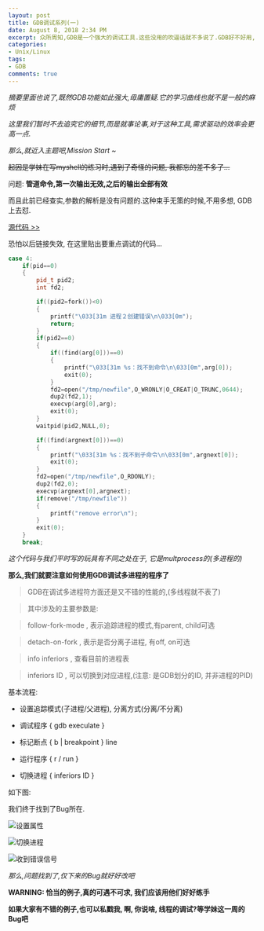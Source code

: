 ```yaml
---
layout: post
title: GDB调试系列(一)
date: August 8, 2018 2:34 PM
excerpt: 众所周知,GDB是一个强大的调试工具.这些没用的吹逼话就不多说了.GDB好不好用,谁用了谁知道,不过好的Bug真的是可遇不可求.每一个Bug都是上辈子的缘分, 呸, 胡侃罢了..
categories:
- Unix/Linux
tags:
- GDB
comments: true
---
```


*摘要里面也说了,既然GDB功能如此强大,毋庸置疑.它的学习曲线也就不是一般的麻烦*

*这里我们暂时不去追究它的细节,而是就事论事,对于这种工具,需求驱动的效率会更高一点.*

*那么,就近入主题吧,Mission Start ~*

~~起因是学妹在写myshell的练习时,遇到了奇怪的问题, 我都忘的差不多了...~~

问题: **管道命令,第一次输出无效,之后的输出全部有效**

而且此前已经查实,参数的解析是没有问题的.这种束手无策的时候,不用多想, GDB上去怼.

[源代码 >>](https://github.com/XiyouLinuxGroup-2018-Summer/TeamD/blob/master/Code/%E8%B5%96%E9%91%AB/%E6%97%A5%E5%B8%B8%E7%BB%83%E4%B9%A0/%E8%BF%9B%E7%A8%8B%E6%8E%A7%E5%88%B6/6.c)

恐怕以后链接失效, 在这里贴出要重点调试的代码...

```cpp
case 4:
	if(pid==0)
	{
		pid_t pid2;
		int fd2;

		if((pid2=fork())<0)
		{
			printf("\033[31m 进程２创建错误\n\033[0m");
			return;
		}
		if(pid2==0)
		{
			if((find(arg[0]))==0)
			{
				printf("\033[31m %s：找不到命令\n\033[0m",arg[0]);
				exit(0);
			}
			fd2=open("/tmp/newfile",O_WRONLY|O_CREAT|O_TRUNC,0644);
			dup2(fd2,1);
			execvp(arg[0],arg);
			exit(0);
		}
		waitpid(pid2,NULL,0);

		if((find(argnext[0]))==0)
		{
			printf("\033[31m %s：找不到子命令\n\033[0m",argnext[0]);
			exit(0);
		}
		fd2=open("/tmp/newfile",O_RDONLY);
		dup2(fd2,0);
		execvp(argnext[0],argnext);
		if(remove("/tmp/newfile"))
		{
			printf("remove error\n");
		}
		exit(0);
	}
	break;
```

*这个代码与我们平时写的玩具有不同之处在于, 它是multprocess的(多进程的)*

**那么,我们就要注意如何使用GDB调试多进程的程序了**

> GDB在调试多进程符方面还是又不错的性能的,(多线程就不表了)

> 其中涉及的主要参数是:

> follow-fork-mode , 表示追踪进程的模式,有parent, child可选

> detach-on-fork , 表示是否分离子进程, 有off, on可选

> info inferiors , 查看目前的进程表

> inferiors ID , 可以切换到对应进程,(注意: 是GDB划分的ID, 并非进程的PID)

基本流程:

- 设置追踪模式(子进程/父进程), 分离方式(分离/不分离)

- 调试程序 { gdb execulate }

- 标记断点 { b | breakpoint } line

- 运行程序 { r / run }

- 切换进程 { inferiors ID }

如下图:

我们终于找到了Bug所在.

![设置属性](http://p8pmsq2a4.bkt.clouddn.com/gdb_multprocess1.jpg)

![切换进程](http://p8pmsq2a4.bkt.clouddn.com/gdb_multprocess2.jpg)

![收到错误信号](http://p8pmsq2a4.bkt.clouddn.com/gdb_multprocess3.jpg)

*那么,问题找到了,仅下来的Bug就好好改吧*

**WARNING: 恰当的例子,真的可遇不可求, 我们应该用他们好好练手** 

**如果大家有不错的例子,也可以私戳我, 啊, 你说啥, 线程的调试?等学妹这一周的Bug吧**

